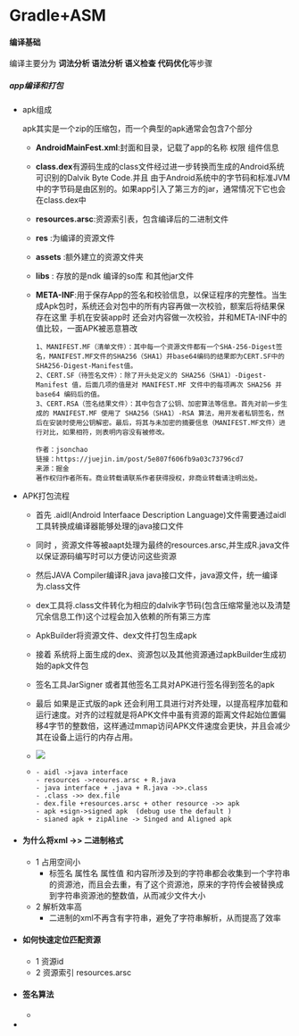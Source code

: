 # Gradle+ASM

#### 编译基础

编译主要分为 **词法分析 语法分析 语义检查 代码优化**等步骤

#####  app编译和打包

- apk组成

  apk其实是一个zip的压缩包，而一个典型的apk通常会包含7个部分

  - **AndroidMainFest.xml**:封面和目录，记载了app的名称 权限 组件信息

  - **class.dex**有源码生成的class文件经过进一步转换而生成的Android系统可识别的Dalvik Byte Code.并且 由于Android系统中的字节码和标准JVM中的字节码是由区别的。如果app引入了第三方的jar，通常情况下它也会在class.dex中

  - **resources.arsc**:资源索引表，包含编译后的二进制文件

  - **res** :为编译的资源文件

  - **assets** :额外建立的资源文件夹

  - **libs** : 存放的是ndk 编译的so库  和其他jar文件

  - **META-INF**:用于保存App的签名和校验信息，以保证程序的完整性。当生成Apk包时，系统还会对包中的所有内容再做一次校验，额案后将结果保存在这里 手机在安装app时 还会对内容做一次校验，并和META-INF中的值比较，一面APK被恶意篡改

    ```
    1、MANIFEST.MF（清单文件）：其中每一个资源文件都有一个SHA-256-Digest签名，MANIFEST.MF文件的SHA256（SHA1）并base64编码的结果即为CERT.SF中的SHA256-Digest-Manifest值。
    2、CERT.SF（待签名文件）：除了开头处定义的 SHA256（SHA1）-Digest-Manifest 值，后面几项的值是对 MANIFEST.MF 文件中的每项再次 SHA256 并 base64 编码后的值。
    3、CERT.RSA（签名结果文件）：其中包含了公钥、加密算法等信息。首先对前一步生成的 MANIFEST.MF 使用了 SHA256（SHA1）-RSA 算法，用开发者私钥签名，然后在安装时使用公钥解密。最后，将其与未加密的摘要信息（MANIFEST.MF文件）进行对比，如果相符，则表明内容没有被修改。
    
    作者：jsonchao
    链接：https://juejin.im/post/5e807f606fb9a03c73796cd7
    来源：掘金
    著作权归作者所有。商业转载请联系作者获得授权，非商业转载请注明出处。
    ```

- APK打包流程

  - 首先  .aidl(Android Interfaace Description Language)文件需要通过aidl工具转换成编译器能够处理的java接口文件

  - 同时 ，资源文件等被aapt处理为最终的resources.arsc,并生成R.java文件 以保证源码编写时可以方便访问这些资源

  - 然后JAVA Compiler编译R.java java接口文件，java源文件，统一编译为.class文件

  - dex工具将.class文件转化为相应的dalvik字节码(包含压缩常量池以及清楚冗余信息工作)这个过程会加入依赖的所有第三方库

  -  ApkBuilder将资源文件、dex文件打包生成apk

  - 接着 系统将上面生成的dex、资源包以及其他资源通过apkBuilder生成初始的apk文件包

  - 签名工具JarSigner 或者其他签名工具对APK进行签名得到签名的apk

  - 最后 如果是正式版的apk 还会利用工具进行对齐处理，以提高程序加载和运行速度。对齐的过程就是将APK文件中虽有资源的距离文件起始位置偏移4字节的整数倍，这样通过mmap访问APK文件速度会更快，并且会减少其在设备上运行的内存占用。 

  - ![](C:\Users\czdxn\Desktop\md\think\think\md\pic\apk.png)

  - ```
    - aidl ->java interface
    - resources ->reoures.arsc + R.java
    - java interface + .java + R.java ->>.class
    - .class ->> dex.file
    - dex.file +resources.arsc + other resource ->> apk
    - apk +sign->signed apk  (debug use the default )
    - sianed apk + zipAline -> Singed and Aligned apk
    ```

- #### 为什么将xml ->> 二进制格式

  - 1 占用空间小
    - 标签名 属性名 属性值  和内容所涉及到的字符串都会收集到一个字符串的资源池，而且会去重，有了这个资源池，原来的字符传会被替换成到字符串资源池的整数值，从而减少文件大小
  - 2 解析效率高
    - 二进制的xml不再含有字符串，避免了字符串解析，从而提高了效率

- #### 如何快速定位匹配资源

  - 1 资源id
  - 2 资源索引 resources.arsc

- #### 签名算法

  - 

- 